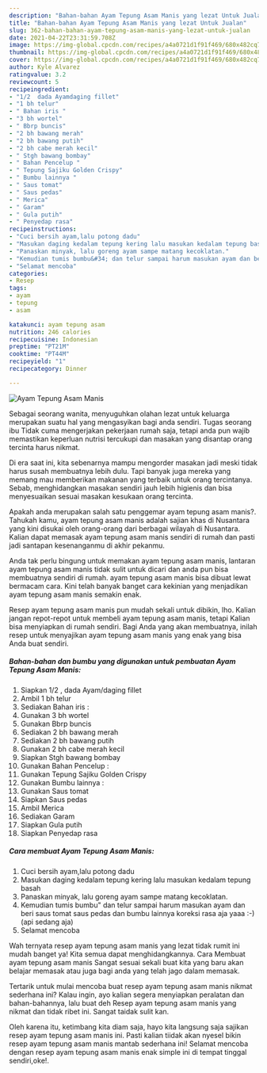 ```yaml
---
description: "Bahan-bahan Ayam Tepung Asam Manis yang lezat Untuk Jualan"
title: "Bahan-bahan Ayam Tepung Asam Manis yang lezat Untuk Jualan"
slug: 362-bahan-bahan-ayam-tepung-asam-manis-yang-lezat-untuk-jualan
date: 2021-04-22T23:31:59.708Z
image: https://img-global.cpcdn.com/recipes/a4a0721d1f91f469/680x482cq70/ayam-tepung-asam-manis-foto-resep-utama.jpg
thumbnail: https://img-global.cpcdn.com/recipes/a4a0721d1f91f469/680x482cq70/ayam-tepung-asam-manis-foto-resep-utama.jpg
cover: https://img-global.cpcdn.com/recipes/a4a0721d1f91f469/680x482cq70/ayam-tepung-asam-manis-foto-resep-utama.jpg
author: Kyle Alvarez
ratingvalue: 3.2
reviewcount: 5
recipeingredient:
- "1/2  dada Ayamdaging fillet"
- "1 bh telur"
- " Bahan iris "
- "3 bh wortel"
- " Bbrp buncis"
- "2 bh bawang merah"
- "2 bh bawang putih"
- "2 bh cabe merah kecil"
- " Stgh bawang bombay"
- " Bahan Pencelup "
- " Tepung Sajiku Golden Crispy"
- " Bumbu lainnya "
- " Saus tomat"
- " Saus pedas"
- " Merica"
- " Garam"
- " Gula putih"
- " Penyedap rasa"
recipeinstructions:
- "Cuci bersih ayam,lalu potong dadu"
- "Masukan daging kedalam tepung kering lalu masukan kedalam tepung basah"
- "Panaskan minyak, lalu goreng ayam sampe matang kecoklatan."
- "Kemudian tumis bumbu&#34; dan telur sampai harum masukan ayam dan beri saus tomat saus pedas dan bumbu lainnya koreksi rasa aja yaaa :-) (api sedang aja)"
- "Selamat mencoba"
categories:
- Resep
tags:
- ayam
- tepung
- asam

katakunci: ayam tepung asam 
nutrition: 246 calories
recipecuisine: Indonesian
preptime: "PT21M"
cooktime: "PT44M"
recipeyield: "1"
recipecategory: Dinner

---
```



![Ayam Tepung Asam Manis](https://img-global.cpcdn.com/recipes/a4a0721d1f91f469/680x482cq70/ayam-tepung-asam-manis-foto-resep-utama.jpg)

Sebagai seorang wanita, menyuguhkan olahan lezat untuk keluarga merupakan suatu hal yang mengasyikan bagi anda sendiri. Tugas seorang ibu Tidak cuma mengerjakan pekerjaan rumah saja, tetapi anda pun wajib memastikan keperluan nutrisi tercukupi dan masakan yang disantap orang tercinta harus nikmat.

Di era  saat ini, kita sebenarnya mampu mengorder masakan jadi meski tidak harus susah membuatnya lebih dulu. Tapi banyak juga mereka yang memang mau memberikan makanan yang terbaik untuk orang tercintanya. Sebab, menghidangkan masakan sendiri jauh lebih higienis dan bisa menyesuaikan sesuai masakan kesukaan orang tercinta. 



Apakah anda merupakan salah satu penggemar ayam tepung asam manis?. Tahukah kamu, ayam tepung asam manis adalah sajian khas di Nusantara yang kini disukai oleh orang-orang dari berbagai wilayah di Nusantara. Kalian dapat memasak ayam tepung asam manis sendiri di rumah dan pasti jadi santapan kesenanganmu di akhir pekanmu.

Anda tak perlu bingung untuk memakan ayam tepung asam manis, lantaran ayam tepung asam manis tidak sulit untuk dicari dan anda pun bisa membuatnya sendiri di rumah. ayam tepung asam manis bisa dibuat lewat bermacam cara. Kini telah banyak banget cara kekinian yang menjadikan ayam tepung asam manis semakin enak.

Resep ayam tepung asam manis pun mudah sekali untuk dibikin, lho. Kalian jangan repot-repot untuk membeli ayam tepung asam manis, tetapi Kalian bisa menyiapkan di rumah sendiri. Bagi Anda yang akan membuatnya, inilah resep untuk menyajikan ayam tepung asam manis yang enak yang bisa Anda buat sendiri.

<!--inarticleads1-->

##### Bahan-bahan dan bumbu yang digunakan untuk pembuatan Ayam Tepung Asam Manis:

1. Siapkan 1/2 , dada Ayam/daging fillet
1. Ambil 1 bh telur
1. Sediakan  Bahan iris :
1. Gunakan 3 bh wortel
1. Gunakan  Bbrp buncis
1. Sediakan 2 bh bawang merah
1. Sediakan 2 bh bawang putih
1. Gunakan 2 bh cabe merah kecil
1. Siapkan  Stgh bawang bombay
1. Gunakan  Bahan Pencelup :
1. Gunakan  Tepung Sajiku Golden Crispy
1. Gunakan  Bumbu lainnya :
1. Gunakan  Saus tomat
1. Siapkan  Saus pedas
1. Ambil  Merica
1. Sediakan  Garam
1. Siapkan  Gula putih
1. Siapkan  Penyedap rasa




<!--inarticleads2-->

##### Cara membuat Ayam Tepung Asam Manis:

1. Cuci bersih ayam,lalu potong dadu
1. Masukan daging kedalam tepung kering lalu masukan kedalam tepung basah
1. Panaskan minyak, lalu goreng ayam sampe matang kecoklatan.
1. Kemudian tumis bumbu&#34; dan telur sampai harum masukan ayam dan beri saus tomat saus pedas dan bumbu lainnya koreksi rasa aja yaaa :-) (api sedang aja)
1. Selamat mencoba




Wah ternyata resep ayam tepung asam manis yang lezat tidak rumit ini mudah banget ya! Kita semua dapat menghidangkannya. Cara Membuat ayam tepung asam manis Sangat sesuai sekali buat kita yang baru akan belajar memasak atau juga bagi anda yang telah jago dalam memasak.

Tertarik untuk mulai mencoba buat resep ayam tepung asam manis nikmat sederhana ini? Kalau ingin, ayo kalian segera menyiapkan peralatan dan bahan-bahannya, lalu buat deh Resep ayam tepung asam manis yang nikmat dan tidak ribet ini. Sangat taidak sulit kan. 

Oleh karena itu, ketimbang kita diam saja, hayo kita langsung saja sajikan resep ayam tepung asam manis ini. Pasti kalian tiidak akan nyesel bikin resep ayam tepung asam manis mantab sederhana ini! Selamat mencoba dengan resep ayam tepung asam manis enak simple ini di tempat tinggal sendiri,oke!.

